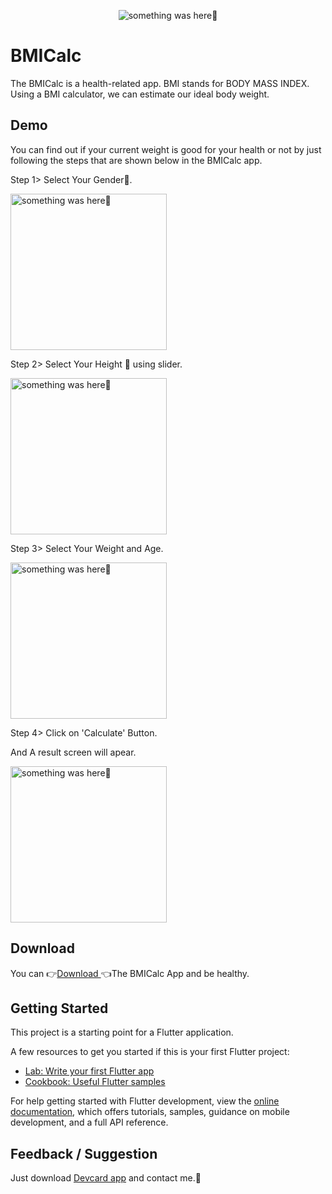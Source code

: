 <p align="center">
    <img src="https://user-images.githubusercontent.com/115228605/204232738-3db10abc-eac1-4049-a0a8-45d699623a72.png" alt="something was here🤔">
</p>

# BMICalc

The BMICalc is a health-related app. BMI stands for BODY MASS INDEX. Using a BMI calculator, we can estimate our ideal body weight.

## Demo

You can find out if your current weight is good for your health or not by just following the steps that are shown below in the BMICalc app.

Step 1> Select Your Gender🚻.

<p> 
    <img width="250" src="https://user-images.githubusercontent.com/115228605/204234008-2291da0e-ed3c-43b8-9e86-522f6627e4f4.gif" alt="something was here🤔">
</p>



Step 2> Select Your Height 📏  using slider.

<p> 
    <img width="250" src="https://user-images.githubusercontent.com/115228605/204234370-242051e1-4647-4fb9-811b-dc19d1647b60.gif" alt="something was here🤔">
</p>



Step 3> Select Your Weight and Age.

<p> 
    <img width="250" src="https://user-images.githubusercontent.com/115228605/204235142-e66904f5-dce6-4c99-9933-0e01eaba6a96.gif" alt="something was here🤔">
</p>

Step 4> Click on 'Calculate' Button.

And A result screen will apear.

<p> 
    <img width="250" src="https://user-images.githubusercontent.com/115228605/204235967-1ce25ccd-12b5-48fd-9b75-83873f8eb37c.jpeg" alt="something was here🤔">
</p>

## Download

You can 
👉[Download ](https://mega.nz/file/V2thwTxD#-oQ618d_ivYZ1kSLXXw6gsJgV0z9ibXQ1ViY1WYF98A)👈The BMICalc App and be healthy.

## Getting Started

This project is a starting point for a Flutter application.

A few resources to get you started if this is your first Flutter project:

- [Lab: Write your first Flutter app](https://docs.flutter.dev/get-started/codelab)
- [Cookbook: Useful Flutter samples](https://docs.flutter.dev/cookbook)

For help getting started with Flutter development, view the
[online documentation](https://docs.flutter.dev/), which offers tutorials,
samples, guidance on mobile development, and a full API reference.



## Feedback / Suggestion
Just download [Devcard app](https://github.com/Priyank-Bhagat/dev_card) and contact me.🤗
